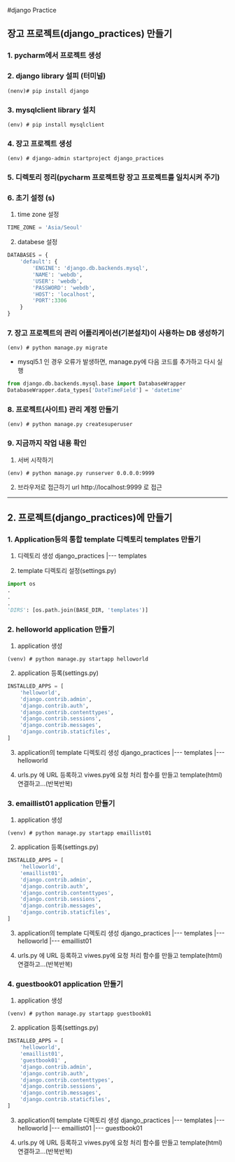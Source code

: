 #django Practice

## 장고 프로젝트(django_practices) 만들기

### 1. pycharm에서 프로젝트 생성

### 2. django library 설피 (터미널)
```shell
(nenv)# pip install django
```
### 3. mysqlclient library 설치
```shell
(env) # pip install mysqlclient
```

### 4. 장고 프로젝트 생성
```shell
(env) # django-admin startproject django_practices
```
### 5. 디렉토리 정리(pycharm 프로젝트랑 장고 프로젝트를 일치시켜 주기)

### 6. 초기 설정 (s)
1) time zone 설정
```python
TIME_ZONE = 'Asia/Seoul'
```


2) databese 설정
```python
DATABASES = {
    'default': {
        'ENGINE': 'django.db.backends.mysql',
        'NAME': 'webdb',
        'USER': 'webdb',
        'PASSWORD': 'webdb',
        'HOST': 'localhost',
        'PORT':3306
    }
}
```
### 7. 장고 프로젝트의 관리 어플리케이션(기본설치)이 사용하는 DB 생성하기
```shell
(env) # python manage.py migrate
```
* mysql5.1 인 경우 오류가 발생하면, manage.py에 다음 코드를 추가하고 다시 실행
```python
from django.db.backends.mysql.base import DatabaseWrapper
DatabaseWrapper.data_types['DateTimeField'] = 'datetime'
```

### 8. 프로젝트(사이트) 관리 계정 만들기
```shwll
(env) # python manage.py createsuperuser
```
### 9. 지금까지 작업 내용 확인
1) 서버 시작하기
```shell
(env) # python manage.py runserver 0.0.0.0:9999
```   

2) 브라우저로 접근하기
url http://localhost:9999 로 접근

-----------------------------------------------------------------
## 2. 프로젝트(django_practices)에 만들기

### 1. Application등의 통합 template 디렉토리 templates 만들기
1) 디렉토리 생성
django_practices
|--- templates

2) template 디렉토리 설정(settings.py)
```python
import os
.
.
.
'DIRS': [os.path.join(BASE_DIR, 'templates')]

```

### 2. helloworld application 만들기
1) application 생성
```shell
(venv) # python manage.py startapp helloworld
```
2) application 등록(settings.py)
```python
INSTALLED_APPS = [
    'helloworld',
    'django.contrib.admin',
    'django.contrib.auth',
    'django.contrib.contenttypes',
    'django.contrib.sessions',
    'django.contrib.messages',
    'django.contrib.staticfiles',
]
```
3) application의 template 디렉토리 생성
django_practices
|--- templates
        |--- helloworld
   
4) urls.py 에 URL 등록하고 viwes.py에 요청 처리 함수를 만들고 template(html) 연결하고...(반복반복)


### 3. emaillist01 application 만들기
1) application 생성
```shell
(venv) # python manage.py startapp emaillist01
```
2) application 등록(settings.py)
```python
INSTALLED_APPS = [
    'helloworld',    
    'emaillist01',
    'django.contrib.admin',
    'django.contrib.auth',
    'django.contrib.contenttypes',
    'django.contrib.sessions',
    'django.contrib.messages',
    'django.contrib.staticfiles',
]
```
3) application의 template 디렉토리 생성
django_practices
|--- templates
        |--- helloworld
        |--- emaillist01
   
4) urls.py 에 URL 등록하고 viwes.py에 요청 처리 함수를 만들고 template(html) 연결하고...(반복반복)

### 4. guestbook01 application 만들기
1) application 생성
```shell
(venv) # python manage.py startapp guestbook01
```
2) application 등록(settings.py)
```python
INSTALLED_APPS = [
    'helloworld',    
    'emaillist01',
    'guestbook01' ,   
    'django.contrib.admin',
    'django.contrib.auth',
    'django.contrib.contenttypes',
    'django.contrib.sessions',
    'django.contrib.messages',
    'django.contrib.staticfiles',
]
```
3) application의 template 디렉토리 생성
django_practices
|--- templates
        |--- helloworld
        |--- emaillist01
        |--- guestbook01
   
4) urls.py 에 URL 등록하고 viwes.py에 요청 처리 함수를 만들고 template(html) 연결하고...(반복반복)






